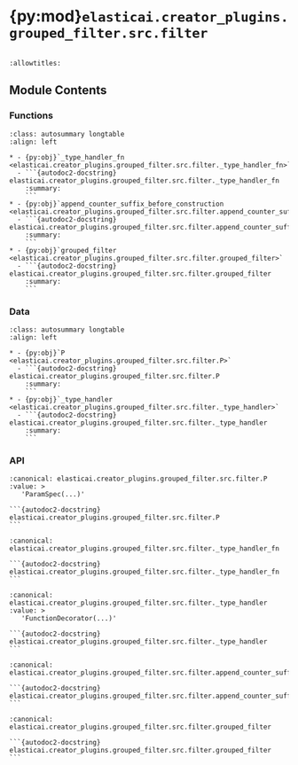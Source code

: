# {py:mod}`elasticai.creator_plugins.grouped_filter.src.filter`

```{py:module} elasticai.creator_plugins.grouped_filter.src.filter
```

```{autodoc2-docstring} elasticai.creator_plugins.grouped_filter.src.filter
:allowtitles:
```

## Module Contents

### Functions

````{list-table}
:class: autosummary longtable
:align: left

* - {py:obj}`_type_handler_fn <elasticai.creator_plugins.grouped_filter.src.filter._type_handler_fn>`
  - ```{autodoc2-docstring} elasticai.creator_plugins.grouped_filter.src.filter._type_handler_fn
    :summary:
    ```
* - {py:obj}`append_counter_suffix_before_construction <elasticai.creator_plugins.grouped_filter.src.filter.append_counter_suffix_before_construction>`
  - ```{autodoc2-docstring} elasticai.creator_plugins.grouped_filter.src.filter.append_counter_suffix_before_construction
    :summary:
    ```
* - {py:obj}`grouped_filter <elasticai.creator_plugins.grouped_filter.src.filter.grouped_filter>`
  - ```{autodoc2-docstring} elasticai.creator_plugins.grouped_filter.src.filter.grouped_filter
    :summary:
    ```
````

### Data

````{list-table}
:class: autosummary longtable
:align: left

* - {py:obj}`P <elasticai.creator_plugins.grouped_filter.src.filter.P>`
  - ```{autodoc2-docstring} elasticai.creator_plugins.grouped_filter.src.filter.P
    :summary:
    ```
* - {py:obj}`_type_handler <elasticai.creator_plugins.grouped_filter.src.filter._type_handler>`
  - ```{autodoc2-docstring} elasticai.creator_plugins.grouped_filter.src.filter._type_handler
    :summary:
    ```
````

### API

````{py:data} P
:canonical: elasticai.creator_plugins.grouped_filter.src.filter.P
:value: >
   'ParamSpec(...)'

```{autodoc2-docstring} elasticai.creator_plugins.grouped_filter.src.filter.P
```

````

````{py:function} _type_handler_fn(name: str, fn: collections.abc.Callable[[elasticai.creator.ir2vhdl.Implementation], elasticai.creator.ir2vhdl.Implementation]) -> elasticai.creator.plugin.PluginSymbol
:canonical: elasticai.creator_plugins.grouped_filter.src.filter._type_handler_fn

```{autodoc2-docstring} elasticai.creator_plugins.grouped_filter.src.filter._type_handler_fn
```
````

````{py:data} _type_handler
:canonical: elasticai.creator_plugins.grouped_filter.src.filter._type_handler
:value: >
   'FunctionDecorator(...)'

```{autodoc2-docstring} elasticai.creator_plugins.grouped_filter.src.filter._type_handler
```

````

````{py:function} append_counter_suffix_before_construction(fn: collections.abc.Callable[elasticai.creator_plugins.grouped_filter.src.filter.P, elasticai.creator.ir2vhdl.VhdlNode]) -> collections.abc.Callable[elasticai.creator_plugins.grouped_filter.src.filter.P, elasticai.creator.ir2vhdl.VhdlNode]
:canonical: elasticai.creator_plugins.grouped_filter.src.filter.append_counter_suffix_before_construction

```{autodoc2-docstring} elasticai.creator_plugins.grouped_filter.src.filter.append_counter_suffix_before_construction
```
````

````{py:function} grouped_filter(impl: elasticai.creator.ir2vhdl.Implementation) -> elasticai.creator.ir2vhdl.Implementation
:canonical: elasticai.creator_plugins.grouped_filter.src.filter.grouped_filter

```{autodoc2-docstring} elasticai.creator_plugins.grouped_filter.src.filter.grouped_filter
```
````
